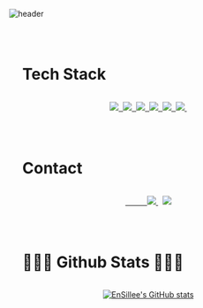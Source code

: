 ![header](https://capsule-render.vercel.app/api?type=slice&color=4c7ccf&text=%20Ensillee%20%20&height=200&fontSize=100)


<br/>


<ul><h1 align="center" style="display: inline-block;"> Tech Stack </h1></ul>

<p align="center">
  <a href="https://developer.mozilla.org/ko/docs/Web/JavaScript">
    <img src="https://img.shields.io/badge/Javascript-ffb13b?style=for-the-badge&logo=javascript&logoColor=white"/>&nbsp 
  </a>
  <a href="https://ko.reactjs.org/">
    <img src="https://img.shields.io/badge/React-426EBE?style=for-the-badge&logo=React&logoColor=white"/>&nbsp
  <a/>
  <a href="https://ko.redux.js.org/">
    <img src="https://img.shields.io/badge/Redux-8348C9?style=for-the-badge&logo=Redux&logoColor=white"/>&nbsp
  </a>
  <a href="https://nodejs.org/ko/docs/">
    <img src="https://img.shields.io/badge/Node.js-339933?style=for-the-badge&logo=Node.js&logoColor=white"/>&nbsp
  </a>
  <a href="https://expressjs.com/ko/">
    <img src="https://img.shields.io/badge/Express-777978?style=for-the-badge&logo=Express&logoColor=white"/>&nbsp
  </a>
  <a href="https://www.mongodb.com/docs/">
    <img src="https://img.shields.io/badge/MongoDB-1B8634?style=for-the-badge&logo=MongoDB&logoColor=white"/>&nbsp
  </a>
</p>

<br/>

<ul><h1 align="center" style="display: inline-block;"> Contact </h1></ul>

<p align="center">
  
  <a href="https://engelsmile.tistory.com" target="_blank" rel="noopener noreferrer">
    &nbsp&nbsp&nbsp&nbsp&nbsp&nbsp&nbsp&nbsp&nbsp
    <img src="https://img.shields.io/badge/Blog-EB531F?style=for-the-badge&logo=Tistory&logoColor=white&link=https:/engelsmile.tistory.com"/> 
  </a>&nbsp
   <a href="mailto:dlwjd164@gmail.com">
   <img src="https://img.shields.io/badge/Gmail-d14836?style=for-the-badge&logo=Gmail&logoColor=white&link=dlwjd164@gmail.com"/>
   </a>
</p>


<br/>


<ul><h1 align="center" style="display: inline-block;">🧑🏻‍💻 Github Stats 🧑🏻‍💻</h1></ul>
<div align="center">

[![EnSillee's GitHub stats](https://github-readme-stats.vercel.app/api?username=EnSillee&hide_title=true&show_icons=true&include_all_commits=false&disable_animations=true&theme=github_dark)](https://github.com/anuraghazra/github-readme-stats)
</div>



<!-- ![Anurag's GitHub stats](https://github-readme-stats.vercel.app/api?username=EnSillee&show_icons=true&theme=github_dark) -->
